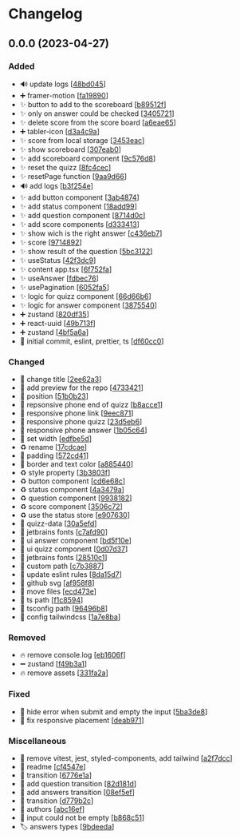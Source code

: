# Changelog

<a name="0.0.0"></a>
## 0.0.0 (2023-04-27)

### Added

- 🔊 update logs [[48bd045](https://github.com/Sakoutecher/quizz-app/commit/48bd04588e4340377aa3305cc299da0699a464ef)]
- ➕ framer-motion [[fa19890](https://github.com/Sakoutecher/quizz-app/commit/fa1989007f50b77ff3ac32f236c4b0024c2dc0e2)]
- ✨ button to add to the scoreboard [[b89512f](https://github.com/Sakoutecher/quizz-app/commit/b89512fab77b2a24b1a132971fc21e331fcf9e5d)]
- ✨ only on answer could be checked [[3405721](https://github.com/Sakoutecher/quizz-app/commit/34057212d8d986128be2330e82d2bf0a56d9895a)]
- ✨ delete score from the score board [[a6eae65](https://github.com/Sakoutecher/quizz-app/commit/a6eae65bfd451ba6e60599d11e3a351741f28522)]
- ➕ tabler-icon [[d3a4c9a](https://github.com/Sakoutecher/quizz-app/commit/d3a4c9a9bcea3c520ff444d330ed68e1a9602a3d)]
- ✨ score from local storage [[3453eac](https://github.com/Sakoutecher/quizz-app/commit/3453eac2c4f1c13c79ca03987a126e3c4f5c6b52)]
- ✨ show scoreboard [[307eab0](https://github.com/Sakoutecher/quizz-app/commit/307eab08554726062a788f813f5805f86b684276)]
- ✨ add scoreboard component [[9c576d8](https://github.com/Sakoutecher/quizz-app/commit/9c576d8152cd3b21d1df5286cf05b04337bcad5a)]
- ✨ reset the quizz [[8fc4cec](https://github.com/Sakoutecher/quizz-app/commit/8fc4cec4fbf667c1b5eb9bfbe69eac52e82ac446)]
- ✨ resetPage function [[9aa9d66](https://github.com/Sakoutecher/quizz-app/commit/9aa9d6690d5a55a57f5d01482156380582039673)]
- 🔊 add logs [[b3f254e](https://github.com/Sakoutecher/quizz-app/commit/b3f254ec8b491106f002f198f34da36f345fe998)]
- ✨ add button component [[3ab4874](https://github.com/Sakoutecher/quizz-app/commit/3ab4874240dc41d841cb233477d550bb96c06a35)]
- ✨ add status component [[18add99](https://github.com/Sakoutecher/quizz-app/commit/18add998e2cf938049b51ca07a082cf9b519c825)]
- ✨ add question component [[8714d0c](https://github.com/Sakoutecher/quizz-app/commit/8714d0c57ba46c42579e85d49b013ea08adfd3a2)]
- ✨ add score components [[d333413](https://github.com/Sakoutecher/quizz-app/commit/d3334133b8398a82ea80869f21ae00be2ae8f511)]
- ✨ show wich is the right answer [[c436eb7](https://github.com/Sakoutecher/quizz-app/commit/c436eb77819c02064bf15910e20a5c99b066d662)]
- ✨ score [[9714892](https://github.com/Sakoutecher/quizz-app/commit/971489295bdbd564c75ebc7693d87b7bdcd74a61)]
- ✨ show result of the question [[5bc3122](https://github.com/Sakoutecher/quizz-app/commit/5bc31220290aa74432c6ad724d490d71015c081f)]
- ✨ useStatus [[42f3dc9](https://github.com/Sakoutecher/quizz-app/commit/42f3dc929f489979d9924902b57332c77aa72d8e)]
- ✨ content app.tsx [[6f752fa](https://github.com/Sakoutecher/quizz-app/commit/6f752fa88b708b957973f4757b9b363759334fa7)]
- ✨ useAnswer [[fdbec76](https://github.com/Sakoutecher/quizz-app/commit/fdbec76f1d8157c994d2752fd1f3b54fda7a088f)]
- ✨ usePagination [[6052fa5](https://github.com/Sakoutecher/quizz-app/commit/6052fa5f4679ec59f805ce05358e366ab89a413f)]
- ✨ logic for quizz component [[66d66b6](https://github.com/Sakoutecher/quizz-app/commit/66d66b641f3f4da3b9abf1feb951dc45cb5c926d)]
- ✨ logic for answer component [[3875540](https://github.com/Sakoutecher/quizz-app/commit/3875540e4403b2fd7d8f0aad19f6b5e52c89a99a)]
- ➕ zustand [[820df35](https://github.com/Sakoutecher/quizz-app/commit/820df357c3aeb792ff0c9a61656da03c4c8c3798)]
- ➕ react-uuid [[49b713f](https://github.com/Sakoutecher/quizz-app/commit/49b713f519eac480312fceb27605fa206cc529d6)]
- ➕ zustand [[4bf5a6a](https://github.com/Sakoutecher/quizz-app/commit/4bf5a6a264ec4a07fbc13f58a96c3e1281f8fa52)]
- 🎉 initial commit, eslint, prettier, ts [[df60cc0](https://github.com/Sakoutecher/quizz-app/commit/df60cc017b8ac6685d5c93526c69d7b8445b7a54)]

### Changed

- 💬 change title [[2ee62a3](https://github.com/Sakoutecher/quizz-app/commit/2ee62a369beffbd66b5e9d4a1c538540488581d7)]
- 🍱 add preview for the repo [[4733421](https://github.com/Sakoutecher/quizz-app/commit/47334217ca526cafa564a00c6f06f71128f2080a)]
- 💄 position [[51b0b23](https://github.com/Sakoutecher/quizz-app/commit/51b0b23a1966b6dea752d328e9293eeec14c3bb1)]
- 📱 repsonsive phone end of quizz [[b8acce1](https://github.com/Sakoutecher/quizz-app/commit/b8acce150cb69ae6b6eda83f81c42cb25b709d7f)]
- 📱 responsive phone link [[9eec871](https://github.com/Sakoutecher/quizz-app/commit/9eec87123966ac59a907dbe5ce7ac4e3d1f22594)]
- 📱 responsive phone quizz [[23d5eb6](https://github.com/Sakoutecher/quizz-app/commit/23d5eb6b85b00520f1052fb2bd3e31de9125fd79)]
- 📱 responsive phone answer [[1b05c64](https://github.com/Sakoutecher/quizz-app/commit/1b05c649cdfa04c83eebb053890d02b01b8e2a09)]
- 💄 set width [[edfbe5d](https://github.com/Sakoutecher/quizz-app/commit/edfbe5dca4ff35aa06b94552431e433ee154df27)]
- ♻️ rename [[17cdcae](https://github.com/Sakoutecher/quizz-app/commit/17cdcaed21bba89d934d83861eeeb998e977f967)]
- 💄 padding [[572cd41](https://github.com/Sakoutecher/quizz-app/commit/572cd41fcdd6fe5bef65903edd92003c1a13a8c0)]
- 💄 border and text color [[a885440](https://github.com/Sakoutecher/quizz-app/commit/a885440888bce20c321253e91e65f50688cd1d60)]
- ♻️ style property [[3b3803f](https://github.com/Sakoutecher/quizz-app/commit/3b3803f31b1ab2c2dd80075f16090f9c19ff1184)]
- ♻️ button component [[cd6e68c](https://github.com/Sakoutecher/quizz-app/commit/cd6e68c99c5651754431181f7c523383b9c4ad80)]
- ♻️ status component [[4a3479a](https://github.com/Sakoutecher/quizz-app/commit/4a3479adf705bd9cba77b87466933ca057e916e7)]
- ♻️ question component [[9938182](https://github.com/Sakoutecher/quizz-app/commit/993818263647fbb4af485a69b97a0175dc18e722)]
- ♻️ score component [[3506c72](https://github.com/Sakoutecher/quizz-app/commit/3506c7273cf339871d024a83ed48f7e8c70efb6f)]
- ♻️ use the status store [[e907630](https://github.com/Sakoutecher/quizz-app/commit/e90763003cc1b2ae38b5f6f8cbbce0aef9deb2f1)]
- 💬 quizz-data [[30a5efd](https://github.com/Sakoutecher/quizz-app/commit/30a5efd4f44eb173cb821f6a8514f7f0fa7749ec)]
- 💄 jetbrains fonts [[c7afd90](https://github.com/Sakoutecher/quizz-app/commit/c7afd909101bdfc002e9bdbcfccbdfc802f5a18e)]
- 💄 ui answer component [[bd5f10e](https://github.com/Sakoutecher/quizz-app/commit/bd5f10e148f993be252659dcf7e51a615c692755)]
- 💄 ui quizz component [[0d07d37](https://github.com/Sakoutecher/quizz-app/commit/0d07d37341b030853f8b2895208e027813994644)]
- 💄 jetbrains fonts [[28510c1](https://github.com/Sakoutecher/quizz-app/commit/28510c1e57d40bbc3d88ec19caf864551d5279bf)]
- 🔧 custom path [[c7b3887](https://github.com/Sakoutecher/quizz-app/commit/c7b388748b7c89bd6cb85738794e7fd3446926c4)]
- 🚨 update eslint rules [[8da15d7](https://github.com/Sakoutecher/quizz-app/commit/8da15d708d3c4dedf16fa1193bd1644667c4d84a)]
- 🍱 github svg [[af958f8](https://github.com/Sakoutecher/quizz-app/commit/af958f8d4ece9044ede9f883b2a9e51d3d2ccc13)]
- 🚚 move files [[ecd473e](https://github.com/Sakoutecher/quizz-app/commit/ecd473ecdc2010023718dd916d1e007aced3fb49)]
- 🔧 ts path [[f1c8594](https://github.com/Sakoutecher/quizz-app/commit/f1c85942140087e83d1bf9b38f4f6d3105594abe)]
- 🔧 tsconfig path [[96496b8](https://github.com/Sakoutecher/quizz-app/commit/96496b83a0985789813af6226fcd25bc4ba07e83)]
- 🔧 config tailwindcss [[1a7e8ba](https://github.com/Sakoutecher/quizz-app/commit/1a7e8ba73b6be92294f6ce7c0687bf866c8d3287)]

### Removed

- 🔥 remove console.log [[eb1606f](https://github.com/Sakoutecher/quizz-app/commit/eb1606fbdd494385342bed3a3eca248f4ddbb94b)]
- ➖ zustand [[f49b3a1](https://github.com/Sakoutecher/quizz-app/commit/f49b3a15cc1ecfea8af1dfb550415b5721a18e53)]
- 🔥 remove assets [[331fa2a](https://github.com/Sakoutecher/quizz-app/commit/331fa2ac8869f1480cf32a90bb371e94319317ed)]

### Fixed

- 🐛 hide error when submit and empty the input [[5ba3de8](https://github.com/Sakoutecher/quizz-app/commit/5ba3de8c73de67fa2a524f453ade8ecd46de2723)]
- 🐛 fix responsive placement [[deab971](https://github.com/Sakoutecher/quizz-app/commit/deab97155e9c2757d0335670150ecf737e05d99e)]

### Miscellaneous

- 📝 remove vitest, jest, styled-components, add tailwind [[a2f7dcc](https://github.com/Sakoutecher/quizz-app/commit/a2f7dcc78ca1e81aa8e5744c8edf79c8b46357ea)]
- 📝 readme [[cf4547e](https://github.com/Sakoutecher/quizz-app/commit/cf4547efd8cada1e03d14ce070d445b35844a29a)]
- 💫 transition [[6776e1a](https://github.com/Sakoutecher/quizz-app/commit/6776e1a59151318cfb4f5e92633cc0f02121509d)]
- 💫 add question transition [[82d181d](https://github.com/Sakoutecher/quizz-app/commit/82d181dc19acfb7794d770303ee9c124ea4ad5d1)]
- 💫 add answers transition [[08ef5ef](https://github.com/Sakoutecher/quizz-app/commit/08ef5ef4001df31ccfaa33147ad53697f26962d8)]
- 💫 transition [[d779b2c](https://github.com/Sakoutecher/quizz-app/commit/d779b2c48e051adc2a7777357dd921c1822ca68e)]
- 👥 authors [[abc16ef](https://github.com/Sakoutecher/quizz-app/commit/abc16efc01dd9a07b03092b923362bf4b6ac81f9)]
- 🦺 input could not be empty [[b868c51](https://github.com/Sakoutecher/quizz-app/commit/b868c51f373e86d5d2dadc91d0abc2c3fd730faf)]
- 🏷️ answers types [[9bdeeda](https://github.com/Sakoutecher/quizz-app/commit/9bdeedac9fe3a0f2e725709f2ef91ba99598938b)]


